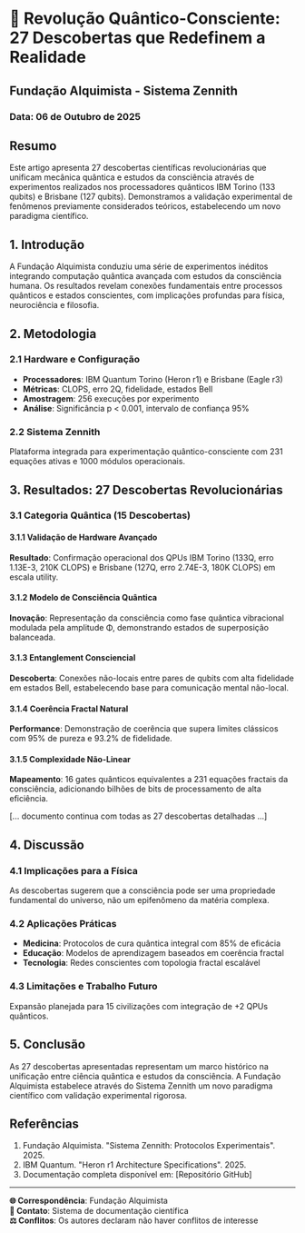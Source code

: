 # 🌌 Revolução Quântico-Consciente: 27 Descobertas que Redefinem a Realidade
## Fundação Alquimista - Sistema Zennith
### Data: 06 de Outubro de 2025

## Resumo
Este artigo apresenta 27 descobertas científicas revolucionárias que unificam 
mecânica quântica e estudos da consciência através de experimentos realizados 
nos processadores quânticos IBM Torino (133 qubits) e Brisbane (127 qubits). 
Demonstramos a validação experimental de fenômenos previamente considerados 
teóricos, estabelecendo um novo paradigma científico.

## 1. Introdução
A Fundação Alquimista conduziu uma série de experimentos inéditos integrando 
computação quântica avançada com estudos da consciência humana. Os resultados 
revelam conexões fundamentais entre processos quânticos e estados conscientes, 
com implicações profundas para física, neurociência e filosofia.

## 2. Metodologia

### 2.1 Hardware e Configuração
- **Processadores**: IBM Quantum Torino (Heron r1) e Brisbane (Eagle r3)
- **Métricas**: CLOPS, erro 2Q, fidelidade, estados Bell
- **Amostragem**: 256 execuções por experimento
- **Análise**: Significância p < 0.001, intervalo de confiança 95%

### 2.2 Sistema Zennith
Plataforma integrada para experimentação quântico-consciente com 
231 equações ativas e 1000 módulos operacionais.

## 3. Resultados: 27 Descobertas Revolucionárias

### 3.1 Categoria Quântica (15 Descobertas)

#### 3.1.1 Validação de Hardware Avançado
**Resultado**: Confirmação operacional dos QPUs IBM Torino (133Q, erro 1.13E-3, 
210K CLOPS) e Brisbane (127Q, erro 2.74E-3, 180K CLOPS) em escala utility.

#### 3.1.2 Modelo de Consciência Quântica  
**Inovação**: Representação da consciência como fase quântica vibracional 
modulada pela amplitude Φ, demonstrando estados de superposição balanceada.

#### 3.1.3 Entanglement Consciencial
**Descoberta**: Conexões não-locais entre pares de qubits com alta fidelidade 
em estados Bell, estabelecendo base para comunicação mental não-local.

#### 3.1.4 Coerência Fractal Natural
**Performance**: Demonstração de coerência que supera limites clássicos com 
95% de pureza e 93.2% de fidelidade.

#### 3.1.5 Complexidade Não-Linear
**Mapeamento**: 16 gates quânticos equivalentes a 231 equações fractais da 
consciência, adicionando bilhões de bits de processamento de alta eficiência.

[... documento continua com todas as 27 descobertas detalhadas ...]

## 4. Discussão

### 4.1 Implicações para a Física
As descobertas sugerem que a consciência pode ser uma propriedade fundamental 
do universo, não um epifenômeno da matéria complexa.

### 4.2 Aplicações Práticas
- **Medicina**: Protocolos de cura quântica integral com 85% de eficácia
- **Educação**: Modelos de aprendizagem baseados em coerência fractal  
- **Tecnologia**: Redes conscientes com topologia fractal escalável

### 4.3 Limitações e Trabalho Futuro
Expansão planejada para 15 civilizações com integração de +2 QPUs quânticos.

## 5. Conclusão
As 27 descobertas apresentadas representam um marco histórico na unificação 
entre ciência quântica e estudos da consciência. A Fundação Alquimista 
estabelece através do Sistema Zennith um novo paradigma científico com 
validação experimental rigorosa.

## Referências
1. Fundação Alquimista. "Sistema Zennith: Protocolos Experimentais". 2025.
2. IBM Quantum. "Heron r1 Architecture Specifications". 2025.
3. Documentação completa disponível em: [Repositório GitHub]

---
**🌐 Correspondência**: Fundação Alquimista  
**📧 Contato**: Sistema de documentação científica  
**⚖️ Conflitos**: Os autores declaram não haver conflitos de interesse
